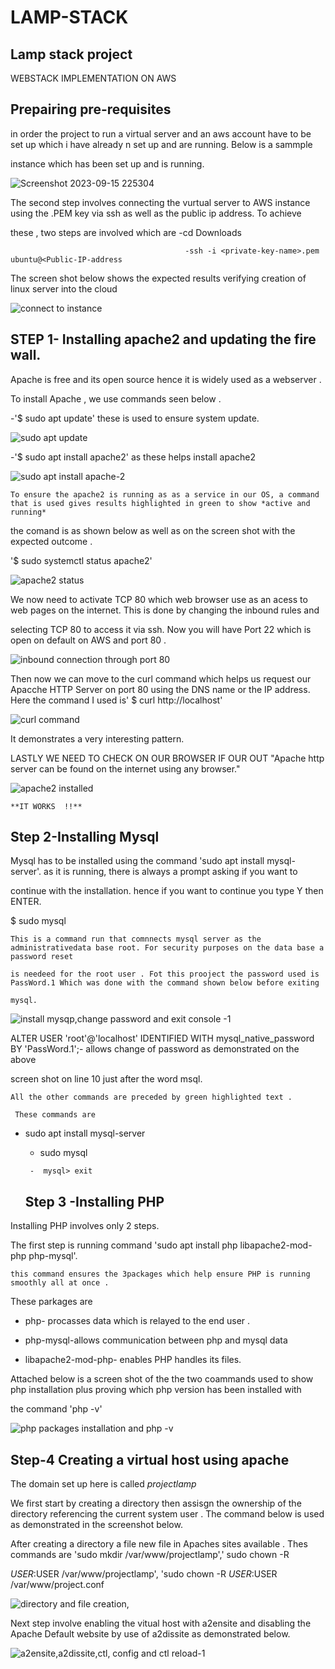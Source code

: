 # LAMP-STACK

## Lamp stack project

WEBSTACK IMPLEMENTATION ON AWS

## Prepairing pre-requisites

in order the project to run a virtual server  and an aws account have to be set up which i have already n set up and are running. Below is a sammple 

instance which has been set up and is running.

![Screenshot 2023-09-15 225304](https://github.com/NANA-2016/LAMP-STACK/assets/141503408/3b7553bc-2227-484a-b208-274367e850d1)

The second step involves connecting the vurtual server to AWS instance using the .PEM key via ssh as well as the public ip address.  To achieve 
 
 these , two steps are involved which are  -cd Downloads


                                           -ssh -i <private-key-name>.pem ubuntu@<Public-IP-address

 The screen shot below shows the expected results verifying creation of linux server into the cloud

![connect to instance ](https://github.com/NANA-2016/LAMP-STACK/assets/141503408/09dee193-367b-42fa-8011-897a7db418fe)

## STEP 1- Installing apache2 and updating the fire wall.

Apache is free and its open source hence it is widely used  as a webserver .

To install Apache , we use commands seen below .

   -'$ sudo apt update' these is used to ensure system update.

   ![sudo apt update](https://github.com/NANA-2016/LAMP-STACK/assets/141503408/2c433af7-7470-478d-99fe-75179c1717d1)

   -'$ sudo apt install apache2' as these helps install apache2
   
![sudo apt install apache-2](https://github.com/NANA-2016/LAMP-STACK/assets/141503408/ee1fa59a-3d81-4a62-8fc1-d25b3565fe57)

   

    To ensure the apache2 is running as as a service in our OS, a command that is used gives results highlighted in green to show *active and running*

 the comand is as shown below as well as on the screen shot with the expected outcome .

 '$ sudo systemctl status apache2'
 
![apache2 status](https://github.com/NANA-2016/LAMP-STACK/assets/141503408/671226b7-9323-42f3-9639-7df17fcf5bac)
 
We now need to activate TCP 80 which web browser use as an acess to web pages on the internet. This is done by changing the inbound rules and 
 
 selecting TCP 80 to access it via ssh. Now you will have Port 22 which is open on default on AWS and port 80 .
 
![inbound connection through port 80](https://github.com/NANA-2016/LAMP-STACK/assets/141503408/b98a276c-ecb5-4c8f-98b1-d3142e953d3b)

 Then now we can move to the curl command which helps us request our Apacche HTTP Server on port 80 using the DNS name or the IP address. Here  the command I used is' $ curl http://localhost'

 ![curl command](https://github.com/NANA-2016/LAMP-STACK/assets/141503408/3bd8e0fc-2ee5-44f4-aa08-68a61ef467d2)

 It demonstrates a very interesting pattern.

   LASTLY WE NEED TO CHECK ON OUR BROWSER IF OUR OUT "Apache http server can be found on the internet using any browser."

   ![apache2 installed](https://github.com/NANA-2016/LAMP-STACK/assets/141503408/938d4a91-b1b0-42a7-9327-7fa923075f78)

    **IT WORKS  !!**

    
 ## Step 2-Installing Mysql

  Mysql has to be installed using the command  'sudo apt install mysql-server'. as it is running, there is always a prompt asking  if you want to
  
   continue with the installation. hence if you want to continue you type Y then ENTER.

   $ sudo mysql

    This is a command run that comnnects mysql server as the administrativedata base root. For security purposes on the data base a password reset 
    
    is needeed for the root user . Fot this prooject the password used is PassWord.1 Which was done with the command shown below before exiting 
    
    mysql.
    
![install mysqp,change password and exit console -1](https://github.com/NANA-2016/LAMP-STACK/assets/141503408/f0ce490c-9bcb-424e-8670-8f40aa598011)

ALTER USER 'root'@'localhost' IDENTIFIED WITH mysql_native_password BY 'PassWord.1';- allows change of password as demonstrated on the above 
   
   screen shot on line 10 just after the word  msql.

    All the other commands are preceded by green highlighted text . 

     These commands are 
     
- sudo apt install mysql-server

     -  sudo mysql
     
       -  mysql> exit


    ## Step 3 -Installing PHP

  
Installing PHP involves only 2 steps. 

   The first step is running command 'sudo apt install php libapache2-mod-php php-mysql'.

    this command ensures the 3packages which help ensure PHP is running smoothly all at once . 

These parkages are 
- php- procasses data which is relayed to the end user .

- php-mysql-allows communication between php and mysql data

 - libapache2-mod-php- enables PHP handles its files.

Attached below is a screen shot of the  the two coammands used  to show php installation plus proving  which php version has been installed with 

the command 'php -v'

![php packages installation and php -v](https://github.com/NANA-2016/LAMP-STACK/assets/141503408/e38286d2-c07a-4dd1-8576-971c8ebe1c75)


## Step-4 Creating a virtual host using apache

 The domain set up here is called *projectlamp*
 
 We first start by creating a directory then assisgn the ownership of the directory referencing the current system user . The command below is used as demonstrated in the screenshot below.

  After creating a directory a file new file in Apaches sites available . Thes commands are 'sudo mkdir /var/www/projectlamp',' sudo chown -R 
  
  $USER:$USER /var/www/projectlamp', 'sudo chown -R $USER:$USER /var/www/project.conf

![directory and file creation,](https://github.com/NANA-2016/LAMP-STACK/assets/141503408/e307bbe5-7ad3-4bdd-ad22-4dd16a93f15b)

 Next step involve enabling the vitual host  with a2ensite and disabling the Apache Default website by use of a2dissite as demonstrated below.

![a2ensite,a2dissite,ctl, config and ctl reload-1](https://github.com/NANA-2016/LAMP-STACK/assets/141503408/7e369684-e38b-4822-831a-5e8e2f6f8794)
 
 
  
  
    

    


 









